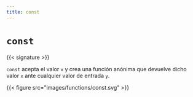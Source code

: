 ```yaml
---
title: const
---
```


# `const`

{{< signature >}}

`const` acepta el valor `x` y crea una función anónima que devuelve dicho valor `x` ante cualquier valor de entrada `y`.

{{< figure src="images/functions/const.svg" >}}
